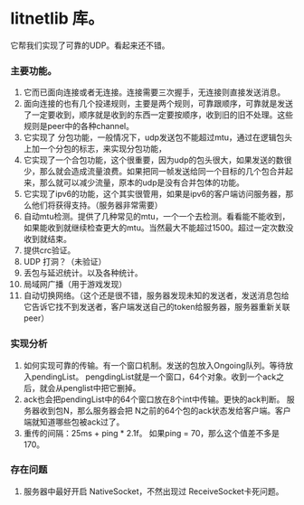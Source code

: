 # litnetlib 库。

它帮我们实现了可靠的UDP。看起来还不错。

### 主要功能。
1. 它而已面向连接或者无连接。连接需要三次握手，无连接则直接发送消息。
2. 面向连接的也有几个投递规则，主要是两个规则，可靠跟顺序，可靠就是发送了一定要收到，顺序就是收到的东西一定要按顺序，收到旧的旧不处理。这些规则是peer中的各种channel。
3. 它实现了 分包功能，一般情况下，udp发送包不能超过mtu，通过在逻辑包头上加一个分包的标志，来实现分包功能，
4. 它实现了一个合包功能，这个很重要，因为udp的包头很大，如果发送的数很少，那么就会造成流量浪费。如果把同一帧发送给同一个目标的几个包合并起来，那么就可以减少流量，原本的udp是没有合并包体的功能。
5. 它实现了ipv6的功能，这个其实很管用，如果是ipv6的客户端访问服务器，那么他们将获得支持。（服务器非常需要）
6. 自动mtu检测。提供了几种常见的mtu，一个一个去检测。看看能不能收到，如果能收到就继续检查更大的mtu。当然最大不能超过1500。超过一定次数没收到就结束。
7. 提供crc验证。
8. UDP 打洞？（未验证）
9. 丢包与延迟统计。以及各种统计。
10. 局域网广播（用于游戏发现）
11. 自动切换网络。（这个还是很不错，服务器发现未知的发送者，发送消息包给它告诉它找不到发送者，客户端发送自己的token给服务器，服务器重新关联peer）

### 实现分析
1. 如何实现可靠的传输。有一个窗口机制。发送的包放入Ongoing队列。等待放入pendingList。 pengdingList就是一个窗口，64个对象。收到一个ack之后，就会从penglist中把它删掉。
2. ack也会把pendingList中的64个窗口放在8个int中传输。更快的ack判断。 服务器收到包N，那么服务器会把 N之前的64个包的ack状态发给客户端。客户端就知道哪些包被ack过了。
3. 重传的间隔：25ms + ping * 2.1f。 如果ping = 70，那么这个值差不多是170。

### 存在问题
1. 服务器中最好开启 NativeSocket，不然出现过 ReceiveSocket卡死问题。